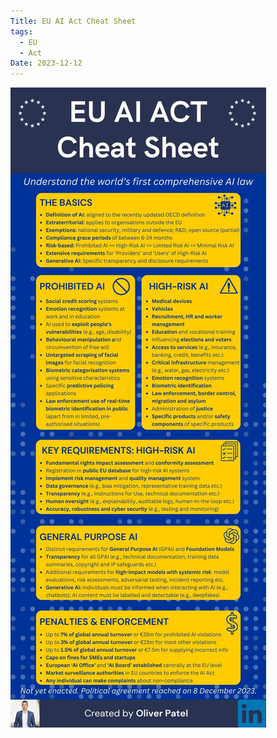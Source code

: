 ```yaml
---
Title: EU AI Act Cheat Sheet
tags:
  - EU
  - Act
Date: 2023-12-12
---
```







![](../_asset/17023691567102220782399538097405.jpg)
